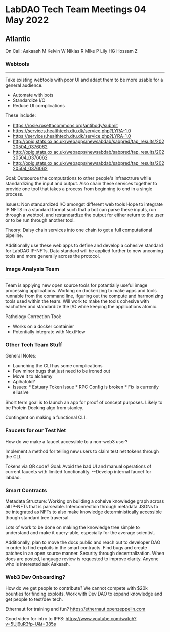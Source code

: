 # LabDAO Tech Team Meetings 04 May 2022

## Atlantic

On Call:
Aakaash M
Kelvin W
Niklas R
Mike P
Lily HG
Hossam Z 


### Webtools
---
Take existing webtools with poor UI and adapt them to be more usable for a general audience. 
* Automate with bots 
* Standardize I/O
* Reduce UI complications

These include:
*    https://rosie.rosettacommons.org/antibody/submit
*    https://services.healthtech.dtu.dk/service.php?LYRA-1.0
*    https://services.healthtech.dtu.dk/service.php?LYRA-1.0
*    http://opig.stats.ox.ac.uk/webapps/newsabdab/sabpred/tap_results/20220504_0376062
*    http://opig.stats.ox.ac.uk/webapps/newsabdab/sabpred/tap_results/20220504_0376062
*    http://opig.stats.ox.ac.uk/webapps/newsabdab/sabpred/tap_results/20220504_0376062

Goal: Outsource the computations to other people's infrasctrure while standardizing the input and output. Also chain these services together to provide one tool that takes a process from beginning to end in a single process.

Issues: Non standardized I/O amongst  different web tools 
Hope to integrate IP NFTS in a standard format such that a bot can parse these inputs, run through a webtool, and restandardize the output for either return to the user or to be run through another tool. 

Theory: Daisy chain services into one chain to get a full computational pipeline.

Additionally use these web apps to define and develop a cohesive standard for LabDAO IP-NFTs. Data standard will be applied further to new uncoming tools and more generally across the protocol.


### Image Analysis Team 
---

Team is applying new open source tools for potantially useful image processing applications. Working on dockerizing to make apps and tools runnable from the command line, ifguring out the compute and harmonizing tools used within the team. 
Will work to make the tools cohesive with eachother and standardize the I/O while keeping the applications atomic. 

Pathology Correction Tool:
*    Works on a docker containier 
*    Potentially integrate with NextFlow

### Other Tech Team Stuff 

General Notes:
*    Launching the CLI has some complications 
*    Few minor bugs that just need to be ironed out 
*    Move it to alchemy 
*    Aplhafold?
*    Issues:
    *    Estuary Token Issue 
    *    RPC Config is broken 
    *    Fix is currently ellusive 

Short term goal is to launch an app for proof of concept purposes. Likely to be Protein Docking algo from stanley. 

Contingent on making a functional CLI.

### Faucets for our Test Net 

How do we make a faucet accessible to a non-web3 user?

Implement a method for telling new users to claim test net tokens through the CLI. 

Tokens via QR code?
Goal: Avoid the bad UI and manual operations of current faucets with limited functionality. 
--Develop internal faucet for labdao. 

### Smart Contracts 

Metadata Structure: 
Working on building a coheive knowledge graph across all IP-NFTs that is parseable. Interconnection through metadata JSONs to be integrated as NFTs to also make knowledge deterministically accessible though standard tree traversal.

Lots of work to be done on making the knowledge tree simple to understand and make it query-able, especially for the average scientist. 

Additionally, plan to move the docs public and reach out to developer DAO in order to find exploits in the smart contracts. Find bugs and create patches in an open source manner. 
Security through decentralization.
When docs are posted, language review is requested to improve clarity. Anyone who is interested ask Aakaash.

### Web3 Dev Onboarding?

How do we get people to contribute?
We cannot compete with $20k bounties for finding exploits.
Work with Dev DAO to expand knowledge and get people to test/dev tech.

Ethernaut for training and fun?
https://ethernaut.openzeppelin.com

Good video for intro to IPFS:
https://www.youtube.com/watch?v=5Uj6uR3fp-U&t=385s






